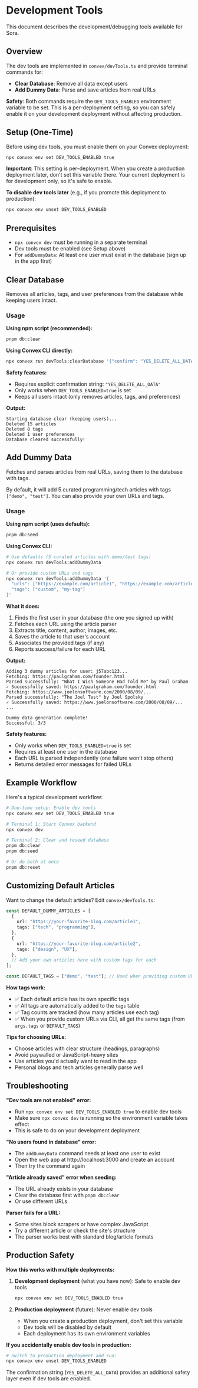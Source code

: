 # Development Tools

This document describes the development/debugging tools available for Sora.

## Overview

The dev tools are implemented in `convex/devTools.ts` and provide terminal commands for:
- **Clear Database**: Remove all data except users
- **Add Dummy Data**: Parse and save articles from real URLs

**Safety**: Both commands require the `DEV_TOOLS_ENABLED` environment variable to be set. This is a per-deployment setting, so you can safely enable it on your development deployment without affecting production.

## Setup (One-Time)

Before using dev tools, you must enable them on your Convex deployment:

```bash
npx convex env set DEV_TOOLS_ENABLED true
```

**Important**: This setting is per-deployment. When you create a production deployment later, don't set this variable there. Your current deployment is for development only, so it's safe to enable.

**To disable dev tools later** (e.g., if you promote this deployment to production):
```bash
npx convex env unset DEV_TOOLS_ENABLED
```

## Prerequisites

- `npx convex dev` must be running in a separate terminal
- Dev tools must be enabled (see Setup above)
- For `addDummyData`: At least one user must exist in the database (sign up in the app first)

## Clear Database

Removes all articles, tags, and user preferences from the database while keeping users intact.

### Usage

**Using npm script (recommended):**
```bash
pnpm db:clear
```

**Using Convex CLI directly:**
```bash
npx convex run devTools:clearDatabase '{"confirm": "YES_DELETE_ALL_DATA"}'
```

**Safety features:**
- Requires explicit confirmation string: `"YES_DELETE_ALL_DATA"`
- Only works when `DEV_TOOLS_ENABLED=true` is set
- Keeps all users intact (only removes articles, tags, and preferences)

**Output:**
```
Starting database clear (keeping users)...
Deleted 15 articles
Deleted 8 tags
Deleted 1 user preferences
Database cleared successfully!
```

## Add Dummy Data

Fetches and parses articles from real URLs, saving them to the database with tags.

By default, it will add 5 curated programming/tech articles with tags `["demo", "test"]`. You can also provide your own URLs and tags.

### Usage

**Using npm script (uses defaults):**
```bash
pnpm db:seed
```

**Using Convex CLI:**
```bash
# Use defaults (5 curated articles with demo/test tags)
npx convex run devTools:addDummyData

# Or provide custom URLs and tags
npx convex run devTools:addDummyData '{
  "urls": ["https://example.com/article1", "https://example.com/article2"],
  "tags": ["custom", "my-tag"]
}'
```

**What it does:**
1. Finds the first user in your database (the one you signed up with)
2. Fetches each URL using the article parser
3. Extracts title, content, author, images, etc.
4. Saves the article to that user's account
5. Associates the provided tags (if any)
6. Reports success/failure for each URL

**Output:**
```
Adding 3 dummy articles for user: j57abc123...
Fetching: https://paulgraham.com/founder.html
Parsed successfully: "What I Wish Someone Had Told Me" by Paul Graham
✓ Successfully saved: https://paulgraham.com/founder.html
Fetching: https://www.joelonsoftware.com/2000/08/09/...
Parsed successfully: "The Joel Test" by Joel Spolsky
✓ Successfully saved: https://www.joelonsoftware.com/2000/08/09/...
...

Dummy data generation complete!
Successful: 3/3
```

**Safety features:**
- Only works when `DEV_TOOLS_ENABLED=true` is set
- Requires at least one user in the database
- Each URL is parsed independently (one failure won't stop others)
- Returns detailed error messages for failed URLs

## Example Workflow

Here's a typical development workflow:

```bash
# One-time setup: Enable dev tools
npx convex env set DEV_TOOLS_ENABLED true

# Terminal 1: Start Convex backend
npx convex dev

# Terminal 2: Clear and reseed database
pnpm db:clear
pnpm db:seed

# Or do both at once
pnpm db:reset
```

## Customizing Default Articles

Want to change the default articles? Edit `convex/devTools.ts`:

```typescript
const DEFAULT_DUMMY_ARTICLES = [
  {
    url: "https://your-favorite-blog.com/article1",
    tags: ["tech", "programming"],
  },
  {
    url: "https://your-favorite-blog.com/article2",
    tags: ["design", "UX"],
  },
  // Add your own articles here with custom tags for each
];

const DEFAULT_TAGS = ["demo", "test"]; // Used when providing custom URLs without tags
```

**How tags work:**
- ✅ Each default article has its own specific tags
- ✅ All tags are automatically added to the `tags` table
- ✅ Tag counts are tracked (how many articles use each tag)
- ✅ When you provide custom URLs via CLI, all get the same tags (from `args.tags` or `DEFAULT_TAGS`)

**Tips for choosing URLs:**
- Choose articles with clear structure (headings, paragraphs)
- Avoid paywalled or JavaScript-heavy sites
- Use articles you'd actually want to read in the app
- Personal blogs and tech articles generally parse well

## Troubleshooting

**"Dev tools are not enabled" error:**
- Run `npx convex env set DEV_TOOLS_ENABLED true` to enable dev tools
- Make sure `npx convex dev` is running so the environment variable takes effect
- This is safe to do on your development deployment

**"No users found in database" error:**
- The `addDummyData` command needs at least one user to exist
- Open the web app at http://localhost:3000 and create an account
- Then try the command again

**"Article already saved" error when seeding:**
- The URL already exists in your database
- Clear the database first with `pnpm db:clear`
- Or use different URLs

**Parser fails for a URL:**
- Some sites block scrapers or have complex JavaScript
- Try a different article or check the site's structure
- The parser works best with standard blog/article formats

## Production Safety

**How this works with multiple deployments:**

1. **Development deployment** (what you have now): Safe to enable dev tools
   ```bash
   npx convex env set DEV_TOOLS_ENABLED true
   ```

2. **Production deployment** (future): Never enable dev tools
   - When you create a production deployment, don't set this variable
   - Dev tools will be disabled by default
   - Each deployment has its own environment variables

**If you accidentally enable dev tools in production:**
```bash
# Switch to production deployment and run:
npx convex env unset DEV_TOOLS_ENABLED
```

The confirmation string (`YES_DELETE_ALL_DATA`) provides an additional safety layer even if dev tools are enabled.
